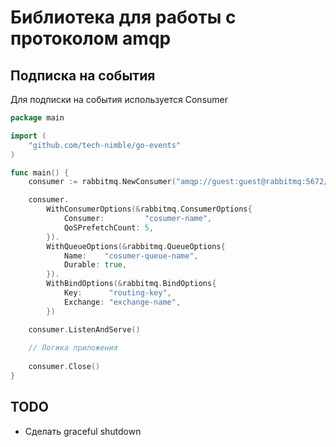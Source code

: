 # Библиотека для работы с протоколом amqp

## Подписка на события

Для подписки на события используется Consumer

```go
package main

import (
	"github.com/tech-nimble/go-events"
)

func main() {
	consumer := rabbitmq.NewConsumer("amqp://guest:guest@rabbitmq:5672/")

	consumer.
		WithConsumerOptions(&rabbitmq.ConsumerOptions{
			Consumer:         "cosumer-name",
			QoSPrefetchCount: 5,
		}).
		WithQueueOptions(&rabbitmq.QueueOptions{
			Name:    "cosumer-queue-name",
			Durable: true,
		}).
		WithBindOptions(&rabbitmq.BindOptions{
			Key:      "routing-key",
			Exchange: "exchange-name",
		})

	consumer.ListenAndServe()
    
	// Логика приложения
	
	consumer.Close()
}
```


## TODO
- Сделать graceful shutdown

